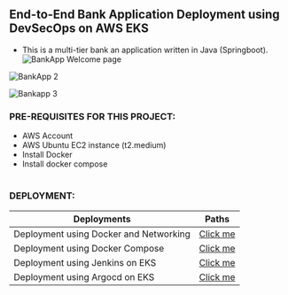 ## End-to-End Bank Application Deployment using DevSecOps on AWS EKS
- This is a multi-tier bank an application written in Java (Springboot).
![BankApp Welcome page](https://github.com/user-attachments/assets/07f227ad-c368-4dd3-a03a-804bab1bcee7)

![BankApp 2](https://github.com/user-attachments/assets/44a2c395-d39d-427f-b43b-3f48eb663b87)

![Bankapp 3](https://github.com/user-attachments/assets/f8630a8b-17eb-4e64-b29e-c0c55ec6f49a)


### PRE-REQUISITES FOR THIS PROJECT:
- AWS Account
- AWS Ubuntu EC2 instance (t2.medium)
- Install Docker
- Install docker compose
#
### DEPLOYMENT:
| Deployments    | Paths |
| -------- | ------- |
| Deployment using Docker and Networking | <a href="#Docker">Click me </a>     |
| Deployment using Docker Compose | <a href="#dockercompose">Click me </a>     |
| Deployment using Jenkins on EKS | <a href="#">Click me </a>     |
| Deployment using Argocd on EKS| <a href="#">Click me </a>     |

